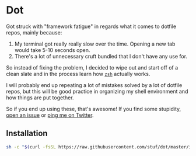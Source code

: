 # Dot

Got struck with "framework fatigue" in regards what it comes to dotfile repos, mainly because:

 1. My terminal got really really slow over the time. Opening a new tab would take 5-10 seconds open.
 2. There's a lot of unnecessary cruft bundled that I don't have any use for.

So instead of fixing the problem, I decided to wipe out and start off of a clean slate and in the process learn how [`zsh`](https://en.wikipedia.org/wiki/Z_shell) actually works.

I will probably end up repeating a lot of mistakes solved by a lot of dotfile repos, but this will be good practice in organizing my shell environment and how things are put together.

So if you end up using these, that's awesome! If you find some stupidity, [open an issue](https://github.com/stuf/dot/issues) or [ping me on Twitter](https://twitter.com/piparkaq).

## Installation

```sh
sh -c "$(curl -fsSL https://raw.githubusercontent.com/stuf/dot/master/install.sh)"
```

